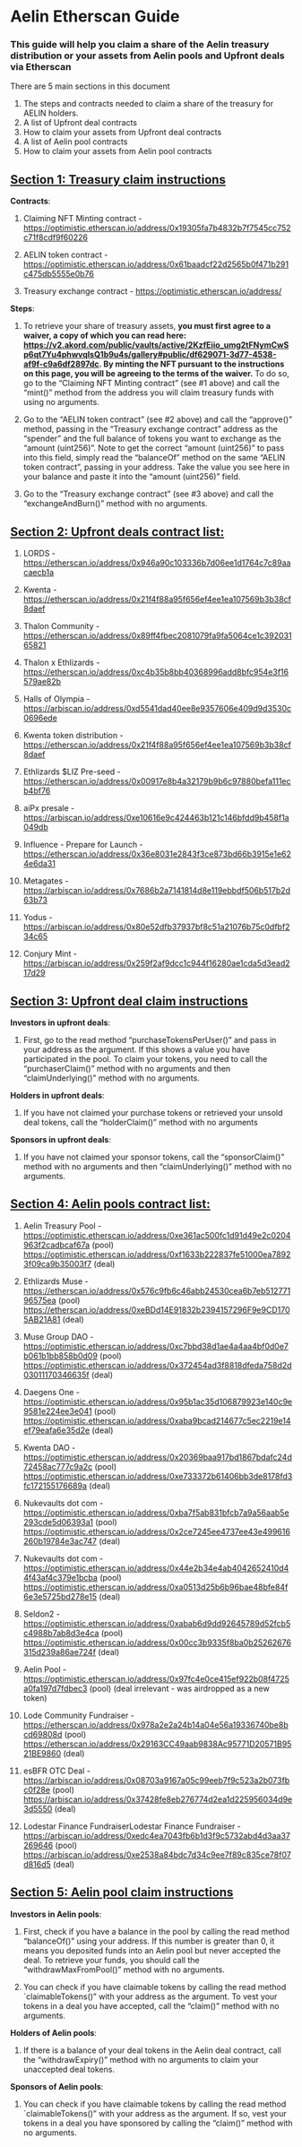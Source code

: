 # Aelin Etherscan Guide

### This guide will help you claim a share of the Aelin treasury distribution or your assets from Aelin pools and Upfront deals via Etherscan

There are 5 main sections in this document

1. The steps and contracts needed to claim a share of the treasury for AELIN holders.
2. A list of Upfront deal contracts
3. How to claim your assets from Upfront deal contracts
4. A list of Aelin pool contracts
5. How to claim your assets from Aelin pool contracts

## <u>Section 1: Treasury claim instructions</u>

**Contracts**:<br>

1. Claiming NFT Minting contract - https://optimistic.etherscan.io/address/0x19305fa7b4832b7f7545cc752c71f8cdf9f60226<br>

2. AELIN token contract - https://optimistic.etherscan.io/address/0x61baadcf22d2565b0f471b291c475db5555e0b76<br>

3. Treasury exchange contract - https://optimistic.etherscan.io/address/<TBD><br>

**Steps**:<br>

1. To retrieve your share of treasury assets, <b>you must first agree to a waiver, a copy of which you can read here: https://v2.akord.com/public/vaults/active/2KzfEiio_umg2tFNymCwSp6qt7Yu4phwvqlsQ1b9u4s/gallery#public/df629071-3d77-4538-af9f-c9a6df2897dc. By minting the NFT pursuant to the instructions on this page, you will be agreeing to the terms of the waiver.</b> To do so, go to the “Claiming NFT Minting contract” (see #1 above) and call the “mint()” method from the address you will claim treasury funds with using no arguments.

2. Go to the “AELIN token contract” (see #2 above) and call the “approve()” method, passing in the “Treasury exchange contract” address as the “spender” and the full balance of tokens you want to exchange as the “amount (uint256)”. Note to get the correct “amount (uint256)” to pass into this field, simply read the “balanceOf” method on the same “AELIN token contract”, passing in your address. Take the value you see here in your balance and paste it into the “amount (uint256)” field.

3. Go to the “Treasury exchange contract” (see #3 above) and call the “exchangeAndBurn()” method with no arguments.

## <u>Section 2: Upfront deals contract list:</u>

1. LORDS - https://etherscan.io/address/0x946a90c103336b7d06ee1d1764c7c89aacaecb1a

2. Kwenta - https://etherscan.io/address/0x21f4f88a95f656ef4ee1ea107569b3b38cf8daef

3. Thalon Community - https://etherscan.io/address/0x89ff4fbec2081079fa9fa5064ce1c39203165821

4. Thalon x Ethlizards - https://etherscan.io/address/0xc4b35b8bb40368996add8bfc954e3f16579ae82b

5. Halls of Olympia - https://arbiscan.io/address/0xd5541dad40ee8e9357606e409d9d3530c0696ede

6. Kwenta token distribution - https://etherscan.io/address/0x21f4f88a95f656ef4ee1ea107569b3b38cf8daef

7. Ethlizards $LIZ Pre-seed - https://etherscan.io/address/0x00917e8b4a32179b9b6c97880befa111ecb4bf76

8. aiPx presale - https://arbiscan.io/address/0xe10616e9c424463b121c146bfdd9b458f1a049db

9. Influence - Prepare for Launch - https://etherscan.io/address/0x36e8031e2843f3ce873bd66b3915e1e624e6da31

10. Metagates - https://arbiscan.io/address/0x7686b2a7141814d8e119ebbdf506b517b2d63b73

11. Yodus - https://arbiscan.io/address/0x80e52dfb37937bf8c51a21076b75c0dfbf234c65

12. Conjury Mint - https://arbiscan.io/address/0x259f2af9dcc1c944f16280ae1cda5d3ead217d29

## <u>Section 3: Upfront deal claim instructions</u>

**Investors in upfront deals**:<br>

1. First, go to the read method “purchaseTokensPerUser()” and pass in your address as the argument. If this shows a value you have participated in the pool. To claim your tokens, you need to call the “purchaserClaim()” method with no arguments and then “claimUnderlying()” method with no arguments.

**Holders in upfront deals**:<br>

1. If you have not claimed your purchase tokens or retrieved your unsold deal tokens, call the “holderClaim()” method with no arguments

**Sponsors in upfront deals**:<br>

1. If you have not claimed your sponsor tokens, call the “sponsorClaim()” method with no arguments and then “claimUnderlying()” method with no arguments.

## <u>Section 4: Aelin pools contract list:</u>

1. Aelin Treasury Pool - https://optimistic.etherscan.io/address/0xe361ac500fc1d91d49e2c0204963f2cadbcaf67a (pool) https://optimistic.etherscan.io/address/0xf1633b222837fe51000ea78923f09ca9b35003f7 (deal)

2. Ethlizards Muse - https://etherscan.io/address/0x576c9fb6c46abb24530cea6b7eb51277196575ea (pool) https://etherscan.io/address/0xeBDd14E91832b2394157296F9e9CD1705AB21A81 (deal)

3. Muse Group DAO - https://optimistic.etherscan.io/address/0xc7bbd38d1ae4a4aa4bf0d0e7b061b1bb858b0d09 (pool)
   https://optimistic.etherscan.io/address/0x372454ad3f8818dfeda758d2d03011170346635f (deal)

4. Daegens One - https://optimistic.etherscan.io/address/0x95b1ac35d106879923e140c9e9581e224ee3e041 (pool)
   https://optimistic.etherscan.io/address/0xaba9bcad214677c5ec2219e14ef79eafa6e35d2e (deal)

5. Kwenta DAO - https://optimistic.etherscan.io/address/0x20369baa917bd1867bdafc24d72458ac777c9a2c (pool)
   https://optimistic.etherscan.io/address/0xe733372b61406bb3de8178fd3fc172155176689a (deal)

6. Nukevaults dot com - https://optimistic.etherscan.io/address/0xba7f5ab831bfcb7a9a56aab5e293cde5d06393a1 (pool)
   https://optimistic.etherscan.io/address/0x2ce7245ee4737ee43e499616260b19784e3ac747 (deal)

7. Nukevaults dot com - https://optimistic.etherscan.io/address/0x44e2b34e4ab4042652410d44f43af4c379e1bcba (pool)
   https://optimistic.etherscan.io/address/0xa0513d25b6b96bae48bfe84f6e3e5725bd278e15 (deal)

8. Seldon2 - https://optimistic.etherscan.io/address/0xabab6d9dd92645789d52fcb5c4988b7ab8d3e4ca (pool)
   https://optimistic.etherscan.io/address/0x00cc3b9335f8ba0b25262676315d239a86ae724f (deal)

9. Aelin Pool - https://optimistic.etherscan.io/address/0x97fc4e0ce415ef922b08f4725a0fa197d7fdbec3 (pool) (deal irrelevant - was airdropped as a new token)

10. Lode Community Fundraiser - https://etherscan.io/address/0x978a2e2a24b14a04e56a19336740be8bcd69808d (pool)
    https://etherscan.io/address/0x29163CC49aab9838Ac95771D20571B9521BE9860 (deal)

11. esBFR OTC Deal - https://arbiscan.io/address/0x08703a9167a05c99eeb7f9c523a2b073fbc0f28e (pool)
    https://arbiscan.io/address/0x37428fe8eb276774d2ea1d225956034d9e3d5550 (deal)

12. Lodestar Finance FundraiserLodestar Finance Fundraiser - https://arbiscan.io/address/0xedc4ea7043fb6b1d3f9c5732abd4d3aa37269646 (pool)
    https://arbiscan.io/address/0xe2538a84bdc7d34c9ee7f89c835ce78f07d816d5 (deal)

## <u>Section 5: Aelin pool claim instructions</u>

**Investors in Aelin pools**:<br>

1. First, check if you have a balance in the pool by calling the read method “balanceOf()” using your address. If this number is greater than 0, it means you deposited funds into an Aelin pool but never accepted the deal. To retrieve your funds, you should call the “withdrawMaxFromPool()” method with no arguments.

2. You can check if you have claimable tokens by calling the read method `claimableTokens()” with your address as the argument. To vest your tokens in a deal you have accepted, call the “claim()” method with no arguments.

**Holders of Aelin pools**:<br>

1. If there is a balance of your deal tokens in the Aelin deal contract, call the “withdrawExpiry()” method with no arguments to claim your unaccepted deal tokens.

**Sponsors of Aelin pools**:<br>

1. You can check if you have claimable tokens by calling the read method `claimableTokens()” with your address as the argument. If so, vest your tokens in a deal you have sponsored by calling the “claim()” method with no arguments.
